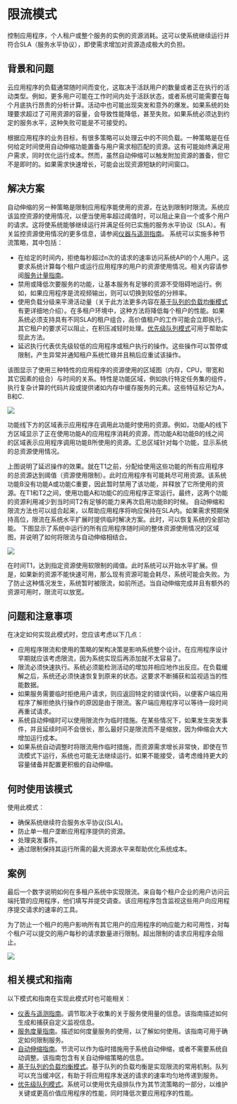 # 限流模式

控制应用程序，个人租户或整个服务的实例的资源消耗。这可以使系统继续运行并符合SLA（服务水平协议），即使需求增加对资源造成极大的负担。

## 背景和问题

云应用程序的负载通常随时间而变化，这取决于活跃用户的数量或者正在执行的活动类型。例如，更多用户可能在工作时间内处于活跃状态，或者系统可能需要在每个月底执行昂贵的分析计算。活动中也可能出现突发和意外的爆发。如果系统的处理要求超过了可用资源的容量，会导致性能降低，甚至失败。如果系统必须达到约定的服务水平，这种失败可能是不可接受的。

根据应用程序的业务目标，有很多策略可以处理云中的不同负载。一种策略是在任何给定时间使用自动伸缩功能置备与用户需求相匹配的资源。这有可能始终满足用户需求，同时优化运行成本。然而，虽然自动伸缩可以触发附加资源的置备，但它不是即时的。如果需求快速增长，可能会出现资源短缺的时间窗口。

## 解决方案

自动伸缩的另一种策略是限制应用程序能使用的资源，在达到限制时限流。系统应该监控资源的使用情况，以便当使用率超过阈值时，可以阻止来自一个或多个用户的请求。这将使系统能够继续运行并满足任何已实施的服务水平协议（SLA）。有关监控资源使用情况的更多信息，请参阅[仪器与遥测指南](https://msdn.microsoft.com/library/dn589775.aspx)。
系统可以实施多种节流策略，其中包括：

* 在给定的时间内，拒绝每秒超过n次的请求的速率访问系统API的个人用户。这要求系统计算每个租户或运行应用程序的用户的资源使用情况。相关内容请参阅[服务计量指南](https://msdn.microsoft.com/library/dn589796.aspx)。
* 禁用或降低次要服务的功能，让基本服务有足够的资源不受阻碍地运行。例如，如果应用程序是流视频输出，则可以切换到较低的分辨率。
* 使用负载分级来平滑活动量（关于此方法更多内容在[基于队列的负载均衡模式](queue-based-load-leveling.html)有更详细地介绍）。在多租户环境中，这种方法将降低每个租户的性能。如果系统必须支持具有不同SLA的租户组合，高价值租户的工作可能会立即执行。其它租户的要求可以阻止，在积压减轻时处理。[优先级队列模式](priority-queue.html)可用于帮助实现此方法。
* 延迟执行代表优先级较低的应用程序或租户执行的操作。这些操作可以暂停或限制，产生异常并通知租户系统忙碌并且稍后应重试该操作。

该图显示了使用三种特性的应用程序的资源使用的区域图（内存，CPU，带宽和其它因素的组合）与时间的关系。特性是功能区域，例如执行特定任务集的组件，执行复杂计算的代码片段或提供诸如内存中缓存服务的元素。这些特征标记为A，B和C.

![](https://docs.microsoft.com/en-us/azure/architecture/patterns/_images/throttling-resource-utilization.png)

功能线下方的区域表示应用程序在调用此功能时使用的资源。例如，功能A的线下方区域显示了正在使用功能A的应用程序消耗的资源，而功能A和功能B的线之间的区域表示应用程序调用功能B所使用的资源。汇总区域针对每个功能，显示系统的总资源使用情况。

上图说明了延迟操作的效果。就在T1之前，分配给使用这些功能的所有应用程序的总资源达到阈值（资源使用限制）。此时应用程序有可能耗尽可用资源。该系统功能B没有功能A或功能C重要，因此暂时禁用了该功能，并释放了它所使用的资源。在T1和T2之间，使用功能A和功能C的应用程序正常运行。最终，这两个功能的资源利用减少到当时间T2有足够的能力来再次启用功能B的时候。
自动伸缩和限流方法也可以组合起来，以帮助应用程序将响应保持在SLA内。如果需求预期保持高位，限流在系统水平扩展时提供临时解决方案。此时，可以恢复系统的全部功能。
下图显示了系统中运行的所有应用程序随时间的整体资源使用情况的区域图，并说明了如何将限流与自动伸缩相结合。

![](https://docs.microsoft.com/en-us/azure/architecture/patterns/_images/throttling-autoscaling.png)

在时间T1，达到指定资源使用软限制的阈值。此时系统可以开始水平扩展。但是，如果新的资源不能快速可用，那么现有资源可能会耗尽，系统可能会失败。为了防止这种情况发生，系统暂时被限流，如前所述。当自动伸缩完成并且有额外的资源可用时，限流可以放宽。
## 问题和注意事项

在决定如何实现此模式时，您应该考虑以下几点：

* 应用程序限流和使用的策略的架构决策是影响系统整个设计。在应用程序设计早期就应该考虑限流，因为系统实现后再添加就不太容易了。
* 限流必须快速执行。系统必须能检测活动的增加并相应地作出反应。在负载缓解之后，系统还必须快速恢复到原来的状态。这要求不断捕获和监视适当的性能数据。
* 如果服务需要临时拒绝用户请求，则应返回特定的错误代码，以便客户端应用程序了解拒绝执行操作的原因是由于限流。客户端应用程序可以等待一段时间再重试请求。
* 系统自动伸缩时可以使用限流作为临时措施。在某些情况下，如果发生突发事件，并且延续时间不会很长，那么最好只是限流而不是缩放，因为伸缩会大大增加运行成本。
* 如果系统自动调整时将限流用作临时措施，而资源需求增长非常快，即使在节流模式下运行，系统也可能无法继续运行。如果不能接受，请考虑维持更大的容量储备并配置更积极的自动伸缩。

## 何时使用该模式

使用此模式：
* 确保系统继续符合服务水平协议(SLA)。
* 防止单一租户垄断应用程序提供的资源。
* 处理突发事件。
* 通过限制保持其运行所需的最大资源水平来帮助优化系统成本。

## 案例

最后一个数字说明如何在多租户系统中实现限流。来自每个租户企业的用户访问云端托管的应用程序，他们填写并提交调查。该应用程序包含监视这些用户向应用程序提交请求的速率的工具。

为了防止一个租户的用户影响所有其它用户的应用程序的响应能力和可用性，对每个租户可以提交的用户每秒的请求数量进行限制。超出限制的请求应用程序会阻止。

![](https://docs.microsoft.com/en-us/azure/architecture/patterns/_images/throttling-multi-tenant.png)

## 相关模式和指南

以下模式和指南在实现此模式时也可能相关：

* [仪表与遥测指南](https://msdn.microsoft.com/library/dn589775.aspx)。调节取决于收集的关于服务使用量的信息。该指南描述如何生成和捕获自定义监视信息。
* [服务度量指南](https://msdn.microsoft.com/library/dn589796.aspx)。描述如何度量服务的使用，以了解如何使用。该指南可用于确定如何限制服务。
* [自动伸缩指南](https://msdn.microsoft.com/library/dn589774.aspx)。节流可以作为临时措施用于系统自动伸缩，或者不需要系统自动调整。该指南包含有关自动伸缩策略的信息。
* [基于队列的负载均衡模式](queue-based-load-leveling.md)。基于队列的负载均衡是实现限流的常用机制。队列可以充当缓冲区，有助于将应用程序发送的请求的速率均匀地传递到服务。
* [优先级队列模式](priority-queue.md)。系统可以使用优先级排队作为其节流策略的一部分，以维护关键或更高价值应用程序的性能，同时降低次要应用程序的性能。